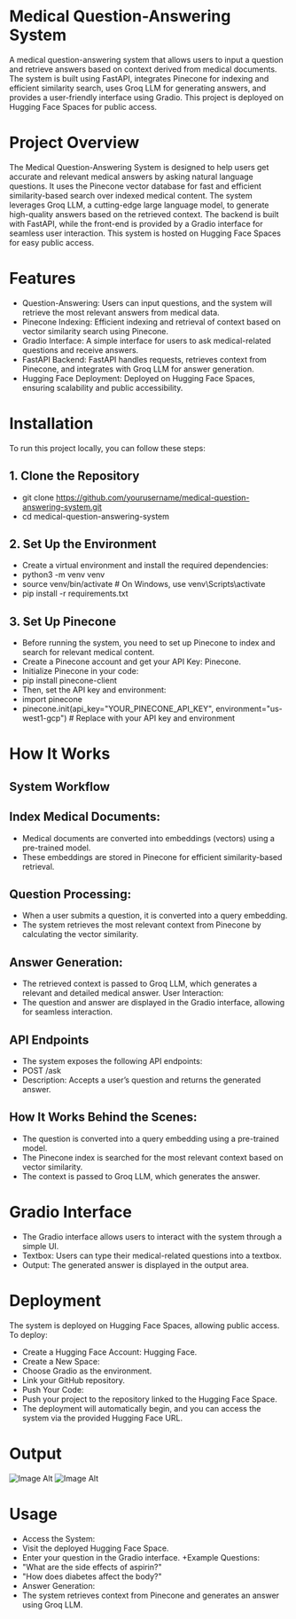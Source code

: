 # Medical Question-Answering System
A medical question-answering system that allows users to input a question and retrieve answers based on context derived from medical documents. The system is built using FastAPI, integrates Pinecone for indexing and efficient similarity search, uses Groq LLM for generating answers, and provides a user-friendly interface using Gradio. This project is deployed on Hugging Face Spaces for public access.
# Project Overview
The Medical Question-Answering System is designed to help users get accurate and relevant medical answers by asking natural language questions. It uses the Pinecone vector database for fast and efficient similarity-based search over indexed medical content. The system leverages Groq LLM, a cutting-edge large language model, to generate high-quality answers based on the retrieved context.
The backend is built with FastAPI, while the front-end is provided by a Gradio interface for seamless user interaction. This system is hosted on Hugging Face Spaces for easy public access.
# Features
+ Question-Answering: Users can input questions, and the system will retrieve the most relevant answers from medical data.
+ Pinecone Indexing: Efficient indexing and retrieval of context based on vector similarity search using Pinecone.
+ Gradio Interface: A simple interface for users to ask medical-related questions and receive answers.
+ FastAPI Backend: FastAPI handles requests, retrieves context from Pinecone, and integrates with Groq LLM for answer generation.
+ Hugging Face Deployment: Deployed on Hugging Face Spaces, ensuring scalability and public accessibility.
# Installation
To run this project locally, you can follow these steps:
## 1. Clone the Repository
+ git clone https://github.com/yourusername/medical-question-answering-system.git
+ cd medical-question-answering-system
## 2. Set Up the Environment
+ Create a virtual environment and install the required dependencies:
+ python3 -m venv venv
+ source venv/bin/activate   # On Windows, use venv\Scripts\activate
+ pip install -r requirements.txt
## 3. Set Up Pinecone
+ Before running the system, you need to set up Pinecone to index and search for relevant medical content.
+ Create a Pinecone account and get your API Key: Pinecone.
+ Initialize Pinecone in your code:
+ pip install pinecone-client
+ Then, set the API key and environment:
+ import pinecone
+ pinecone.init(api_key="YOUR_PINECONE_API_KEY", environment="us-west1-gcp")  # Replace with your API key and environment
# How It Works
## System Workflow
## Index Medical Documents:
+ Medical documents are converted into embeddings (vectors) using a pre-trained model.
+ These embeddings are stored in Pinecone for efficient similarity-based retrieval.
## Question Processing:
+ When a user submits a question, it is converted into a query embedding.
+ The system retrieves the most relevant context from Pinecone by calculating the vector similarity.
## Answer Generation:
+ The retrieved context is passed to Groq LLM, which generates a relevant and detailed medical answer.
User Interaction:
+ The question and answer are displayed in the Gradio interface, allowing for seamless interaction.
## API Endpoints
+ The system exposes the following API endpoints:
+ POST /ask
+ Description: Accepts a user’s question and returns the generated answer.
## How It Works Behind the Scenes:
+ The question is converted into a query embedding using a pre-trained model.
+ The Pinecone index is searched for the most relevant context based on vector similarity.
+ The context is passed to Groq LLM, which generates the answer.
# Gradio Interface
+ The Gradio interface allows users to interact with the system through a simple UI.
+ Textbox: Users can type their medical-related questions into a textbox.
+ Output: The generated answer is displayed in the output area.
# Deployment
The system is deployed on Hugging Face Spaces, allowing public access. To deploy:
+ Create a Hugging Face Account: Hugging Face.
+ Create a New Space:
+ Choose Gradio as the environment.
+ Link your GitHub repository.
+ Push Your Code:
+ Push your project to the repository linked to the Hugging Face Space.
+ The deployment will automatically begin, and you can access the system via the provided Hugging Face URL.
# Output
 ![Image Alt](image_url)
 ![Image Alt](image_url)
 # Usage
+ Access the System:
+ Visit the deployed Hugging Face Space.
+ Enter your question in the Gradio interface.
 +Example Questions:
+ "What are the side effects of aspirin?"
+ "How does diabetes affect the body?"
+ Answer Generation:
+ The system retrieves context from Pinecone and generates an answer using Groq LLM.
